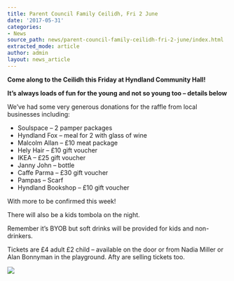 ```yaml
---
title: Parent Council Family Ceilidh, Fri 2 June
date: '2017-05-31'
categories:
- News
source_path: news/parent-council-family-ceilidh-fri-2-june/index.html
extracted_mode: article
author: admin
layout: news_article
---
```

**Come along to the Ceilidh this Friday at Hyndland Community Hall!**

**It’s always loads of fun for the young and not so young too – details below**

We’ve had some very generous donations for the raffle from local businesses including:

- Soulspace – 2 pamper packages
- Hyndland Fox – meal for 2 with glass of wine
- Malcolm Allan – £10 meat package
- Hely Hair – £10 gift voucher
- IKEA – £25 gift voucher
- Janny John – bottle
- Caffe Parma – £30 gift voucher
- Pampas – Scarf
- Hyndland Bookshop – £10 gift voucher

With more to be confirmed this week!

There will also be a kids tombola on the night.

Remember it’s BYOB but soft drinks will be provided for kids and non-drinkers.

Tickets are £4 adult £2 child – available on the door or from Nadia Miller or Alan Bonnyman in the playground. Afty are selling tickets too.

[![](/assets/images/2017/05/unnamed-1.jpg)](/assets/images/2017/05/unnamed-1.jpg)
